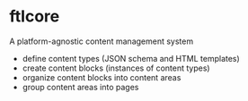 # ftlcore

A platform-agnostic content management system

- define content types (JSON schema and HTML templates)
- create content blocks (instances of content types)
- organize content blocks into content areas
- group content areas into pages
